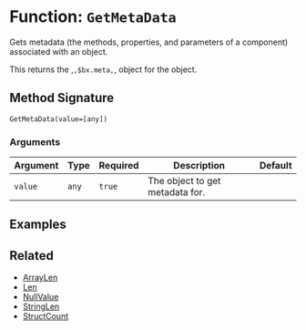 [comment]: # (Note: This documentation is generated dynamically in the build process.  To modify the contents, change the javadoc on the _invoke method of the BIF class)

# Function: `GetMetaData`

Gets metadata (the methods, properties, and parameters of a component) associated with an object.

This returns the ,<code>,$bx.meta,</code>, object for the object.

## Method Signature

```
GetMetaData(value=[any])
```

### Arguments


| Argument | Type | Required | Description | Default |
|----------|------|----------|-------------|---------|
| `value` | `any` | `true` | The object to get metadata for. |  |

## Examples



## Related

  * [ArrayLen](./ArrayLen.md)
  * [Len](./Len.md)
  * [NullValue](./NullValue.md)
  * [StringLen](./StringLen.md)
  * [StructCount](./StructCount.md)
